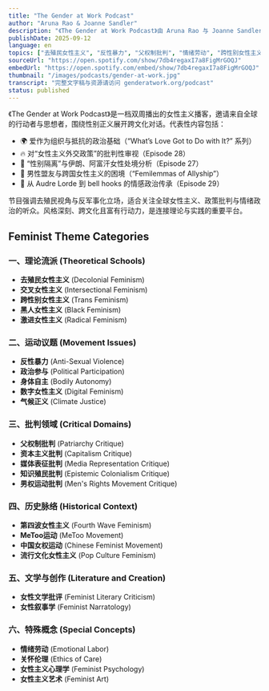 ```yaml
---
title: "The Gender at Work Podcast"
author: "Aruna Rao & Joanne Sandler"
description: "《The Gender at Work Podcast》由 Aruna Rao 与 Joanne Sandler 主持，聚焦全球女性主义行动者、学者与社区实践者的对话。节目以批判性视角探讨爱、政策、战争与跨文化联盟等议题，强调去殖民、反军事化与情感政治的交汇。风格融合理论深度与跨区域经验，Spotify 评分为 4.2（6 条评论），在国际女性主义社群中具有影响力。"
publishDate: 2025-09-12
language: en
topics: ["去殖民女性主义", "反性暴力", "父权制批判", "情绪劳动", "跨性别女性主义"]
sourceUrl: "https://open.spotify.com/show/7db4regaxI7a8FigMrGOQJ"
embedUrl: "https://open.spotify.com/embed/show/7db4regaxI7a8FigMrGOQJ"
thumbnail: "/images/podcasts/gender-at-work.jpg"
transcript: "完整文字稿与资源请访问 genderatwork.org/podcast"
status: published
---
```


《The Gender at Work Podcast》是一档双周播出的女性主义播客，邀请来自全球的行动者与思想者，围绕性别正义展开跨文化对话。代表性内容包括：

- 🌍 爱作为组织与抵抗的政治基础（“What’s Love Got to Do with It?” 系列）
- 🔥 对“女性主义外交政策”的批判性审视（Episode 28）
- 🛑 “性别隔离”与伊朗、阿富汗女性处境分析（Episode 27）
- 💬 男性盟友与跨国女性主义的困境（“Femilemmas of Allyship”）
- 🧠 从 Audre Lorde 到 bell hooks 的情感政治传承（Episode 29）

节目强调去殖民视角与反军事化立场，适合关注全球女性主义、政策批判与情绪政治的听众。风格深刻、跨文化且富有行动力，是连接理论与实践的重要平台。

## Feminist Theme Categories

### 一、理论流派 (Theoretical Schools)
- **去殖民女性主义** (Decolonial Feminism)
- **交叉女性主义** (Intersectional Feminism)
- **跨性别女性主义** (Trans Feminism)
- **黑人女性主义** (Black Feminism)
- **激进女性主义** (Radical Feminism)

### 二、运动议题 (Movement Issues)
- **反性暴力** (Anti-Sexual Violence)
- **政治参与** (Political Participation)
- **身体自主** (Bodily Autonomy)
- **数字女性主义** (Digital Feminism)
- **气候正义** (Climate Justice)

### 三、批判领域 (Critical Domains)
- **父权制批判** (Patriarchy Critique)
- **资本主义批判** (Capitalism Critique)
- **媒体表征批判** (Media Representation Critique)
- **知识殖民批判** (Epistemic Colonialism Critique)
- **男权运动批判** (Men's Rights Movement Critique)

### 四、历史脉络 (Historical Context)
- **第四波女性主义** (Fourth Wave Feminism)
- **MeToo运动** (MeToo Movement)
- **中国女权运动** (Chinese Feminist Movement)
- **流行文化女性主义** (Pop Culture Feminism)

### 五、文学与创作 (Literature and Creation)
- **女性文学批评** (Feminist Literary Criticism)
- **女性叙事学** (Feminist Narratology)

### 六、特殊概念 (Special Concepts)
- **情绪劳动** (Emotional Labor)
- **关怀伦理** (Ethics of Care)
- **女性主义心理学** (Feminist Psychology)
- **女性主义艺术** (Feminist Art)
